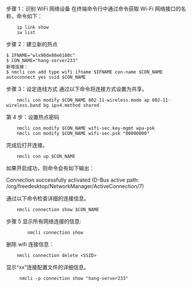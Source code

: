 步骤 1：识别 WiFi 网络设备
在终端命令行中通过命令获取 Wi-Fi 网络接口的名称，命令如下：

```
    ip link show
    iw list
```

步骤 2：建立新的热点

```
$ IFNAME="wlx90de80e6180c"
$ CON_NAME="hang-server233"
新增连接：
$ nmcli con add type wifi ifname $IFNAME con-name $CON_NAME autoconnect yes ssid $CON_NAME
```

步骤 3：设定连线方式
通过以下命令将连接方式设置为共享。

```
    nmcli con modify $CON_NAME 802-11-wireless.mode ap 802-11-wireless.band bg ipv4.method shared
```

第 4 步：设置热点密码

```
    nmcli con modify $CON_NAME wifi-sec.key-mgmt wpa-psk
    nmcli con modify $CON_NAME wifi-sec.psk "00000000"
```

完成后打开连接。

```
    nmcli con up $CON_NAME
```

如果开启成功，则命令会有如下输出：

Connection successfully activated (D-Bus active path: /org/freedesktop/NetworkManager/ActiveConnection/7)

通过以下命令检查详细的连接信息。

```
    nmcli connection show $CON_NAME
```

步骤 5 显示所有网络连接的信息:

```
        nmcli connection show
```

删除 wifi 连接信息：

```
    nmcli connection delete <SSID>
```

显示“xx”连接配置文件的详细信息。

```
     nmcli -p connection show "hang-server233"
```
